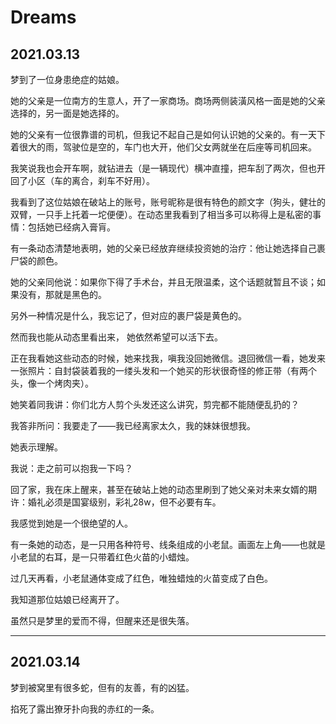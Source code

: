 # Dreams


## 2021.03.13

梦到了一位身患绝症的姑娘。

她的父亲是一位南方的生意人，开了一家商场。商场两侧装潢风格一面是她的父亲选择的，另一面是她选择的。

她的父亲有一位很靠谱的司机，但我记不起自己是如何认识她的父亲的。有一天下着很大的雨，驾驶位是空的，车门也大开，他们父女两就坐在后座等司机回来。

我笑说我也会开车啊，就钻进去（是一辆现代）横冲直撞，把车刮了两次，但也开回了小区（车的离合，刹车不好用）。

我看到了这位姑娘在破站上的账号，账号昵称是很有特色的颜文字（狗头，健壮的双臂，一只手上托着一坨便便）。在动态里我看到了相当多可以称得上是私密的事情：包括她已经病入膏肓。

有一条动态清楚地表明，她的父亲已经放弃继续投资她的治疗：他让她选择自己裹尸袋的颜色。

她的父亲同他说：如果你下得了手术台，并且无限温柔，这个话题就暂且不谈；如果没有，那就是黑色的。

另外一种情况是什么，我忘记了，但对应的裹尸袋是黄色的。

然而我也能从动态里看出来， 她依然希望可以活下去。

正在我看她这些动态的时候，她来找我，嗔我没回她微信。退回微信一看，她发来一张照片：自封袋装着我的一缕头发和一个她买的形状很奇怪的修正带（有两个头，像一个烤肉夹）。

她笑着同我讲：你们北方人剪个头发还这么讲究，剪完都不能随便乱扔的？

我答非所问：我要走了——我已经离家太久，我的妹妹很想我。

她表示理解。

我说：走之前可以抱我一下吗？

回了家，我在床上醒来，甚至在破站上她的动态里刷到了她父亲对未来女婿的期许：婚礼必须是国宴级别，彩礼28w，但不必要有车。

我感觉到她是一个很绝望的人。

有一条她的动态，是一只用各种符号、线条组成的小老鼠。画面左上角——也就是小老鼠的右耳，是一只带着红色火苗的小蜡烛。

过几天再看，小老鼠通体变成了红色，唯独蜡烛的火苗变成了白色。

我知道那位姑娘已经离开了。

虽然只是梦里的爱而不得，但醒来还是很失落。

---

## 2021.03.14

梦到被窝里有很多蛇，但有的友善，有的凶猛。

掐死了露出獠牙扑向我的赤红的一条。
